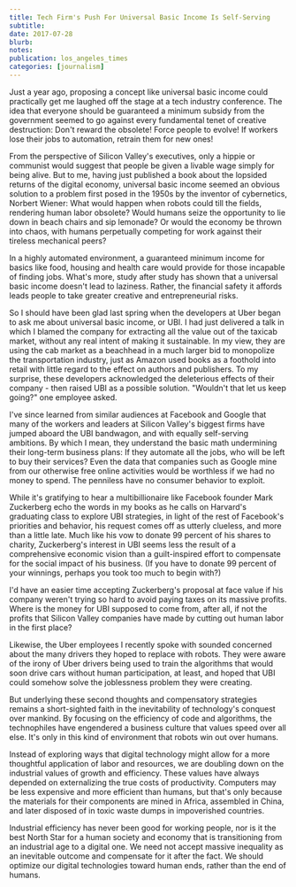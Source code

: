```yaml
---
title: Tech Firm's Push For Universal Basic Income Is Self-Serving
subtitle: 
date: 2017-07-28
blurb: 
notes: 
publication: los_angeles_times
categories: [journalism]
---
```


Just a year ago, proposing a concept like universal basic income could practically get me laughed off the stage at a tech industry conference. The idea that everyone should be guaranteed a minimum subsidy from the government seemed to go against every fundamental tenet of creative destruction: Don't reward the obsolete! Force people to evolve! If workers lose their jobs to automation, retrain them for new ones!

From the perspective of Silicon Valley's executives, only a hippie or communist would suggest that people be given a livable wage simply for being alive. But to me, having just published a book about the lopsided returns of the digital economy, universal basic income seemed an obvious solution to a problem first posed in the 1950s by the inventor of cybernetics, Norbert Wiener: What would happen when robots could till the fields, rendering human labor obsolete? Would humans seize the opportunity to lie down in beach chairs and sip lemonade? Or would the economy be thrown into chaos, with humans perpetually competing for work against their tireless mechanical peers?

In a highly automated environment, a guaranteed minimum income for basics like food, housing and health care would provide for those incapable of finding jobs. What's more, study after study has shown that a universal basic income doesn't lead to laziness. Rather, the financial safety it affords leads people to take greater creative and entrepreneurial risks.

So I should have been glad last spring when the developers at Uber began to ask me about universal basic income, or UBI. I had just delivered a talk in which I blamed the company for extracting all the value out of the taxicab market, without any real intent of making it sustainable. In my view, they are using the cab market as a beachhead in a much larger bid to monopolize the transportation industry, just as Amazon used books as a foothold into retail with little regard to the effect on authors and publishers. To my surprise, these developers acknowledged the deleterious effects of their company - then raised UBI as a possible solution. "Wouldn't that let us keep going?" one employee asked.

I've since learned from similar audiences at Facebook and Google that many of the workers and leaders at Silicon Valley's biggest firms have jumped aboard the UBI bandwagon, and with equally self-serving ambitions. By which I mean, they understand the basic math undermining their long-term business plans: If they automate all the jobs, who will be left to buy their services? Even the data that companies such as Google mine from our otherwise free online activities would be worthless if we had no money to spend. The penniless have no consumer behavior to exploit.

While it's gratifying to hear a multibillionaire like Facebook founder Mark Zuckerberg echo the words in my books as he calls on Harvard's graduating class to explore UBI strategies, in light of the rest of Facebook's priorities and behavior, his request comes off as utterly clueless, and more than a little late. Much like his vow to donate 99 percent of his shares to charity, Zuckerberg's interest in UBI seems less the result of a comprehensive economic vision than a guilt-inspired effort to compensate for the social impact of his business. (If you have to donate 99 percent of your winnings, perhaps you took too much to begin with?)

I'd have an easier time accepting Zuckerberg's proposal at face value if his company weren't trying so hard to avoid paying taxes on its massive profits. Where is the money for UBI supposed to come from, after all, if not the profits that Silicon Valley companies have made by cutting out human labor in the first place?

Likewise, the Uber employees I recently spoke with sounded concerned about the many drivers they hoped to replace with robots. They were aware of the irony of Uber drivers being used to train the algorithms that would soon drive cars without human participation, at least, and hoped that UBI could somehow solve the joblessness problem they were creating.

But underlying these second thoughts and compensatory strategies remains a short-sighted faith in the inevitability of technology's conquest over mankind. By focusing on the efficiency of code and algorithms, the technophiles have engendered a business culture that values speed over all else. It's only in this kind of environment that robots win out over humans.

Instead of exploring ways that digital technology might allow for a more thoughtful application of labor and resources, we are doubling down on the industrial values of growth and efficiency. These values have always depended on externalizing the true costs of productivity. Computers may be less expensive and more efficient than humans, but that's only because the materials for their components are mined in Africa, assembled in China, and later disposed of in toxic waste dumps in impoverished countries.

Industrial efficiency has never been good for working people, nor is it the best North Star for a human society and economy that is transitioning from an industrial age to a digital one. We need not accept massive inequality as an inevitable outcome and compensate for it after the fact. We should optimize our digital technologies toward human ends, rather than the end of humans.
